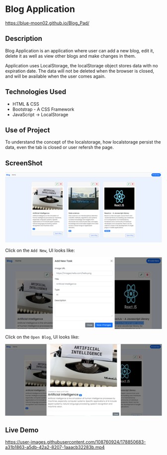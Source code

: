 # Blog Application
https://blue-moon02.github.io/Blog_Pad/
## Description
Blog Application is an application where user can add a new blog, edit it, delete it as well as view other blogs and make changes in them. 

Application uses LocalStorage, the localStorage object stores data with no expiration date. The data will not be deleted when the browser is closed, and will be available when the user comes again.

## Technologies Used
* HTML & CSS
* Bootstrap - A CSS Framework
* JavaScript -> LocalStorage

## Use of Project

To understand the concept of the localstorage, how localstorage persist the data, even the tab is closed or user refersh the page.

## ScreenShot

<img src="./res/ss1.png" />

Click on the `Add New`, UI looks like:

<img src="./res/ss2.png" />

Click on the `Open Blog`, UI looks like:

<img src="./res/ss3.png" />


## Live Demo

https://user-images.githubusercontent.com/108760924/178850683-a31b1863-a5db-42a2-8207-1aaacb32283b.mp4
